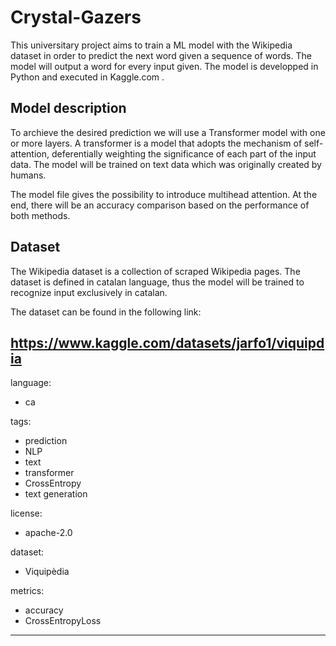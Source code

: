 # Crystal-Gazers
This universitary project aims to train a ML model with the Wikipedia dataset in order to predict the next word given a sequence of words. The model will output a word for every input given. The model is developped  in Python and executed in Kaggle.com .

## Model description

To archieve the desired prediction we will use a Transformer model with one or more layers. A transformer is a model that adopts the mechanism of self-attention, deferentially weighting the significance of each part of the input data. The model will be trained on text data which was originally created by humans. 

The model file gives the possibility to introduce multihead attention. At the end, there will be an accuracy comparison based on the performance of both methods. 

## Dataset
The Wikipedia dataset is a collection of scraped Wikipedia pages. The dataset is defined in catalan language, thus the model will be trained to recognize input exclusively in catalan.

The dataset can be found in the following link:

https://www.kaggle.com/datasets/jarfo1/viquipdia
---

language:
  - ca
  
tags:
  - prediction
  - NLP
  - text
  - transformer
  - CrossEntropy
  - text generation
  
license:  
  - apache-2.0
  
dataset:
  - Viquipèdia
  
metrics:
  - accuracy
  - CrossEntropyLoss

---
